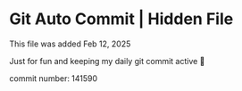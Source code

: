 # Git Auto Commit | Hidden File

This file was added Feb 12, 2025

Just for fun and keeping my daily git commit active 🤪

commit number: 141590
